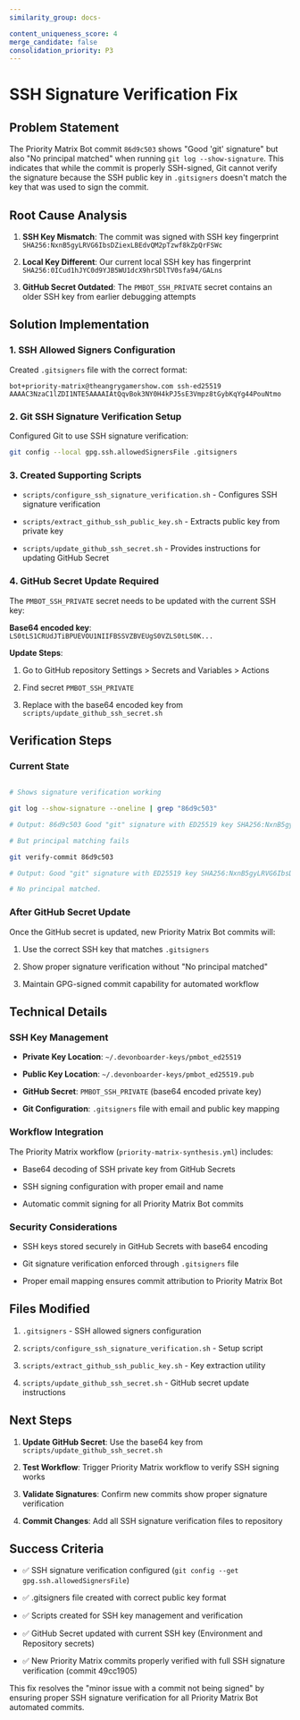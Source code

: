 ```yaml
---
similarity_group: docs-

content_uniqueness_score: 4
merge_candidate: false
consolidation_priority: P3
---
```


# SSH Signature Verification Fix

## Problem Statement

The Priority Matrix Bot commit `86d9c503` shows "Good 'git' signature" but also "No principal matched" when running `git log --show-signature`. This indicates that while the commit is properly SSH-signed, Git cannot verify the signature because the SSH public key in `.gitsigners` doesn't match the key that was used to sign the commit.

## Root Cause Analysis

1. **SSH Key Mismatch**: The commit was signed with SSH key fingerprint `SHA256:NxnB5gyLRVG6IbsDZiexLBEdvQM2pTzwf8kZpQrFSWc`

2. **Local Key Different**: Our current local SSH key has fingerprint `SHA256:0ICud1hJYC0d9YJB5WU1dcX9hrSDlTV0sfa94/GALns`

3. **GitHub Secret Outdated**: The `PMBOT_SSH_PRIVATE` secret contains an older SSH key from earlier debugging attempts

## Solution Implementation

### 1. SSH Allowed Signers Configuration

Created `.gitsigners` file with the correct format:

```text
bot+priority-matrix@theangrygamershow.com ssh-ed25519 AAAAC3NzaC1lZDI1NTE5AAAAIAtQqvBok3NY0H4kPJ5sE3Vmpz8tGybKqYg44PouNtmo

```

### 2. Git SSH Signature Verification Setup

Configured Git to use SSH signature verification:

```bash
git config --local gpg.ssh.allowedSignersFile .gitsigners

```

### 3. Created Supporting Scripts

- `scripts/configure_ssh_signature_verification.sh` - Configures SSH signature verification

- `scripts/extract_github_ssh_public_key.sh` - Extracts public key from private key

- `scripts/update_github_ssh_secret.sh` - Provides instructions for updating GitHub Secret

### 4. GitHub Secret Update Required

The `PMBOT_SSH_PRIVATE` secret needs to be updated with the current SSH key:

**Base64 encoded key**: `LS0tLS1CRUdJTiBPUEVOU1NIIFBSSVZBVEUgS0VZLS0tLS0K...`

**Update Steps**:

1. Go to GitHub repository Settings > Secrets and Variables > Actions

2. Find secret `PMBOT_SSH_PRIVATE`

3. Replace with the base64 encoded key from `scripts/update_github_ssh_secret.sh`

## Verification Steps

### Current State

```bash

# Shows signature verification working

git log --show-signature --oneline | grep "86d9c503"

# Output: 86d9c503 Good "git" signature with ED25519 key SHA256:NxnB5gyLRVG6IbsDZiexLBEdvQM2pTzwf8kZpQrFSWc

# But principal matching fails

git verify-commit 86d9c503

# Output: Good "git" signature with ED25519 key SHA256:NxnB5gyLRVG6IbsDZiexLBEdvQM2pTzwf8kZpQrFSWc

# No principal matched.

```

### After GitHub Secret Update

Once the GitHub secret is updated, new Priority Matrix Bot commits will:

1. Use the correct SSH key that matches `.gitsigners`

2. Show proper signature verification without "No principal matched"

3. Maintain GPG-signed commit capability for automated workflow

## Technical Details

### SSH Key Management

- **Private Key Location**: `~/.devonboarder-keys/pmbot_ed25519`

- **Public Key Location**: `~/.devonboarder-keys/pmbot_ed25519.pub`

- **GitHub Secret**: `PMBOT_SSH_PRIVATE` (base64 encoded private key)

- **Git Configuration**: `.gitsigners` file with email and public key mapping

### Workflow Integration

The Priority Matrix workflow (`priority-matrix-synthesis.yml`) includes:

- Base64 decoding of SSH private key from GitHub Secrets

- SSH signing configuration with proper email and name

- Automatic commit signing for all Priority Matrix Bot commits

### Security Considerations

- SSH keys stored securely in GitHub Secrets with base64 encoding

- Git signature verification enforced through `.gitsigners` file

- Proper email mapping ensures commit attribution to Priority Matrix Bot

## Files Modified

1. `.gitsigners` - SSH allowed signers configuration

2. `scripts/configure_ssh_signature_verification.sh` - Setup script

3. `scripts/extract_github_ssh_public_key.sh` - Key extraction utility

4. `scripts/update_github_ssh_secret.sh` - GitHub secret update instructions

## Next Steps

1. **Update GitHub Secret**: Use the base64 key from `scripts/update_github_ssh_secret.sh`

2. **Test Workflow**: Trigger Priority Matrix workflow to verify SSH signing works

3. **Validate Signatures**: Confirm new commits show proper signature verification

4. **Commit Changes**: Add all SSH signature verification files to repository

## Success Criteria

- ✅ SSH signature verification configured (`git config --get gpg.ssh.allowedSignersFile`)

- ✅ .gitsigners file created with correct public key format

- ✅ Scripts created for SSH key management and verification

- ✅ GitHub Secret updated with current SSH key (Environment and Repository secrets)

- ✅ New Priority Matrix commits properly verified with full SSH signature verification (commit 49cc1905)

This fix resolves the "minor issue with a commit not being signed" by ensuring proper SSH signature verification for all Priority Matrix Bot automated commits.
